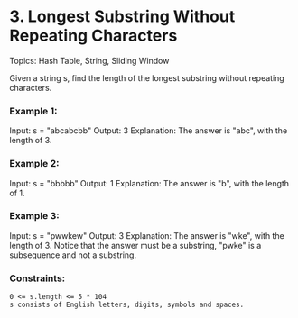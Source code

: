 # 3. Longest Substring Without Repeating Characters

Topics: Hash Table, String, Sliding Window

Given a string s, find the length of the longest
substring
without repeating characters.

### Example 1:

Input: s = "abcabcbb"
Output: 3
Explanation: The answer is "abc", with the length of 3.

### Example 2:

Input: s = "bbbbb"
Output: 1
Explanation: The answer is "b", with the length of 1.

### Example 3:

Input: s = "pwwkew"
Output: 3
Explanation: The answer is "wke", with the length of 3.
Notice that the answer must be a substring, "pwke" is a subsequence and not a substring.

### Constraints:

    0 <= s.length <= 5 * 104
    s consists of English letters, digits, symbols and spaces.

